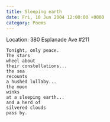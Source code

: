 ```yaml
---
title: Sleeping earth
date: Fri, 18 Jun 2004 12:00:00 +0000
category: Poems
---
```


Location: 380 Esplanade Ave #211

    Tonight, only peace.  
    The stars  
    wheel about  
    their constellations...  
    the sea  
    recounts  
    a hushed lullaby...  
    the moon  
    winks  
    at a sleeping earth...  
    and a herd of  
    silvered clouds  
    pass by.


